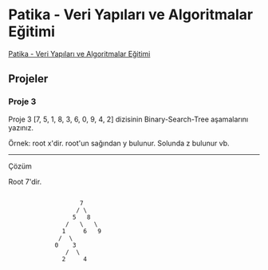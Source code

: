 # Patika - Veri Yapıları ve Algoritmalar Eğitimi

[Patika - Veri Yapıları ve Algoritmalar Eğitimi](https://academy.patika.dev/courses/veri-yapilari-ve-algoritmalar)


## Projeler

### Proje 3

Proje 3
[7, 5, 1, 8, 3, 6, 0, 9, 4, 2] dizisinin Binary-Search-Tree aşamalarını yazınız.

Örnek: root x'dir. root'un sağından y bulunur. Solunda z bulunur vb.

---
Çözüm

Root 7'dir.<br>
```

                    7
                   / \
                  5   8 
                /   \   \ 
               1     6   9 
              /  \ 
             0    3        
                /  \
               2     4
               

 ```
